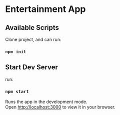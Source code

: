 # Entertainment App

## Available Scripts

Clone project, and can run:

### `npm init`

## Start Dev Server

run:

### `npm start`

Runs the app in the development mode.\
Open [http://localhost:3000](http://localhost:3000) to view it in your browser.
